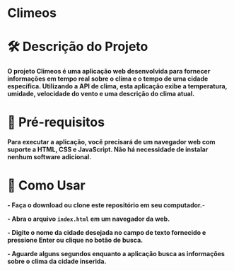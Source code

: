 # Climeos

# 🛠️ Descrição do Projeto

**O projeto Climeos é uma aplicação web desenvolvida para fornecer informações em tempo real sobre o clima e o tempo de uma cidade específica. Utilizando a API de clima, esta aplicação exibe a temperatura, umidade, velocidade do vento e uma descrição do clima atual.**

# 📁 Pré-requisitos

**Para executar a aplicação, você precisará de um navegador web com suporte a HTML, CSS e JavaScript. Não há necessidade de instalar nenhum software adicional.**

# 🔧 Como Usar

**- Faça o download ou clone este repositório em seu computador.**-

**- Abra o arquivo `index.html` em um navegador da web.**

**- Digite o nome da cidade desejada no campo de texto fornecido e pressione Enter ou clique no botão de busca.**

**- Aguarde alguns segundos enquanto a aplicação busca as informações sobre o clima da cidade inserida.**
